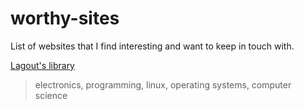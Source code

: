 # worthy-sites
List of websites that I find interesting and want to keep in touch with.


[Lagout's library](https://doc.lagout.org/)
> electronics, programming, linux, operating systems, computer science
